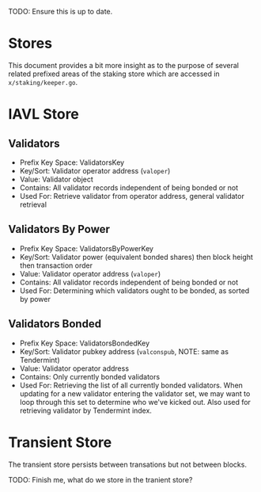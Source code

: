 TODO: Ensure this is up to date.

# Stores

This document provides a bit more insight as to the purpose of several related
prefixed areas of the staking store which are accessed in `x/staking/keeper.go`.

# IAVL Store 

## Validators
 - Prefix Key Space:    ValidatorsKey
 - Key/Sort:            Validator operator address (`valoper`)
 - Value:               Validator object
 - Contains:            All validator records independent of being bonded or not
 - Used For:            Retrieve validator from operator address, general validator retrieval

## Validators By Power
 - Prefix Key Space:    ValidatorsByPowerKey
 - Key/Sort:            Validator power (equivalent bonded shares) then block
                        height then transaction order
 - Value:               Validator operator address (`valoper`)
 - Contains:            All validator records independent of being bonded or not
 - Used For:            Determining which validators ought to be bonded, as sorted by power

## Validators Bonded
 - Prefix Key Space:    ValidatorsBondedKey
 - Key/Sort:            Validator pubkey address (`valconspub`, NOTE: same as Tendermint)
 - Value:               Validator operator address
 - Contains:            Only currently bonded validators
 - Used For:            Retrieving the list of all currently bonded validators. When updating
                        for a new validator entering the validator set, we may want to loop
                        through this set to determine who we've kicked out.
                        Also used for retrieving validator by Tendermint index.

# Transient Store

The transient store persists between transations but not between blocks.

TODO: Finish me, what do we store in the tranient store?
